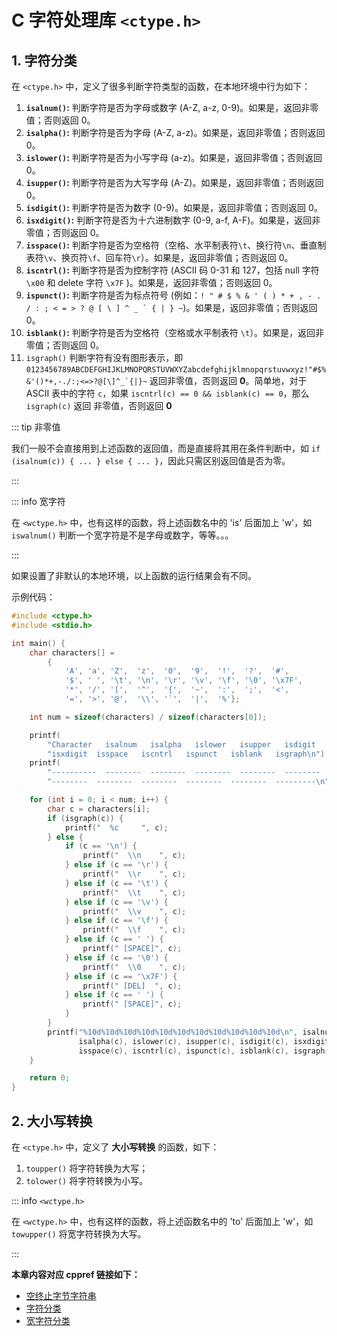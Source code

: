 # C 字符处理库 `<ctype.h>`

## 1. 字符分类

在 `<ctype.h>` 中，定义了很多判断字符类型的函数，在本地环境中行为如下：

1. **`isalnum()`:** 判断字符是否为字母或数字 (A-Z, a-z, 0-9)。如果是，返回非零值；否则返回 0。
2. **`isalpha()`:** 判断字符是否为字母 (A-Z, a-z)。如果是，返回非零值；否则返回 0。
3. **`islower()`:** 判断字符是否为小写字母 (a-z)。如果是，返回非零值；否则返回 0。
4. **`isupper()`:** 判断字符是否为大写字母 (A-Z)。如果是，返回非零值；否则返回 0。
5. **`isdigit()`:** 判断字符是否为数字 (0-9)。如果是，返回非零值；否则返回 0。
6. **`isxdigit()`:** 判断字符是否为十六进制数字 (0-9, a-f, A-F)。如果是，返回非零值；否则返回 0。
7. **`isspace()`:** 判断字符是否为空格符（空格、水平制表符`\t`、换行符`\n`、垂直制表符`\v`、换页符`\f`、回车符`\r`）。如果是，返回非零值；否则返回 0。
8. **`iscntrl()`:** 判断字符是否为控制字符 (ASCII 码 0-31 和 127，包括 null 字符 `\x00` 和 delete 字符 `\x7F` )。如果是，返回非零值；否则返回 0。
9. **`ispunct()`:** 判断字符是否为标点符号 (例如：``! " # $ % & ' ( ) * + , - . / : ; < = > ? @ [ \ ] ^ _ ` { | } ~``)。如果是，返回非零值；否则返回 0。
10. **`isblank()`:** 判断字符是否为空格符（空格或水平制表符 `\t`）。如果是，返回非零值；否则返回 0。
11. `isgraph()` 判断字符有没有图形表示，即 ``0123456789ABCDEFGHIJKLMNOPQRSTUVWXYZabcdefghijklmnopqrstuvwxyz!"#$%&'()*+,-./:;<=>?@[\]^_`{|}~`` 返回非零值，否则返回 **0**。简单地，对于 ASCII 表中的字符 `c`，如果 `iscntrl(c) == 0 && isblank(c) == 0`，那么 `isgraph(c)` 返回 非零值，否则返回 **0**

::: tip 非零值

我们一般不会直接用到上述函数的返回值，而是直接将其用在条件判断中，如 `if (isalnum(c)) { ... } else { ... }`，因此只需区别返回值是否为零。

:::

::: info 宽字符

在 `<wctype.h>` 中，也有这样的函数，将上述函数名中的 'is' 后面加上 'w'，如 `iswalnum()` 判断一个宽字符是不是字母或数字，等等。。。

:::

如果设置了非默认的本地环境，以上函数的运行结果会有不同。

示例代码：

```c
#include <ctype.h>
#include <stdio.h>

int main() {
    char characters[] =
        {
            'A', 'a', 'Z',  'z',  '0',  '9',  '!',  '?',  '#',
            '$', ' ', '\t', '\n', '\r', '\v', '\f', '\0', '\x7F',
            '*', '/', '[',  '^',  '{',  '~',  ':',  ';',  '<',
            '=', '>', '@',  '\\', '`',  '|',  '%'}; 

    int num = sizeof(characters) / sizeof(characters[0]);

    printf(
        "Character   isalnum   isalpha   islower   isupper   isdigit   "
        "isxdigit  isspace   iscntrl   ispunct   isblank   isgraph\n");
    printf(
        "----------  --------  --------  --------  --------  --------  "
        "--------  --------  --------  --------  --------  ---------\n");

    for (int i = 0; i < num; i++) {
        char c = characters[i];
        if (isgraph(c)) {
            printf("  %c     ", c);
        } else {
            if (c == '\n') {
                printf("  \\n    ", c);
            } else if (c == '\r') {
                printf("  \\r    ", c);
            } else if (c == '\t') {
                printf("  \\t    ", c);
            } else if (c == '\v') {
                printf("  \\v    ", c);
            } else if (c == '\f') {
                printf("  \\f    ", c);
            } else if (c == ' ') {
                printf(" [SPACE]", c);
            } else if (c == '\0') {
                printf("  \\0    ", c);
            } else if (c == '\x7F') {
                printf(" [DEL]  ", c);
            } else if (c == ' ') {
                printf(" [SPACE]", c);
            }
        }
        printf("%10d%10d%10d%10d%10d%10d%10d%10d%10d%10d%10d\n", isalnum(c),
               isalpha(c), islower(c), isupper(c), isdigit(c), isxdigit(c),
               isspace(c), iscntrl(c), ispunct(c), isblank(c), isgraph(c));
    }

    return 0;
}
```

## 2. 大小写转换

在 `<ctype.h>` 中，定义了 **大小写转换** 的函数，如下：

1. `toupper()` 将字符转换为大写；
2. `tolower()` 将字符转换为小写。

::: info `<wctype.h>`

在 `<wctype.h>` 中，也有这样的函数，将上述函数名中的 'to' 后面加上 'w'，如 `towupper()` 将宽字符转换为大写。

:::

**本章内容对应 cppref 链接如下：**

- [空终止字节字符串](https://zh.cppreference.com/w/c/string/byte)
- [字符分类](https://zh.cppreference.com/w/c/string/byte#.E5.AD.97.E7.AC.A6.E5.88.86.E7.B1.BB)
- [宽字符分类](https://zh.cppreference.com/w/c/string/wide#.E5.AD.97.E7.AC.A6.E5.88.86.E7.B1.BB)
